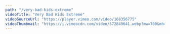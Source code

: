 ```yaml
---
path: "/very-bad-kids-extreme"
videoTitle: "Very Bad Kids Extreme"
videoSourceUrl: "https://player.vimeo.com/video/168356775"
videoThumbnail: "https://i.vimeocdn.com/video/572849641.webp?mw=700&mh=393"
---
```

